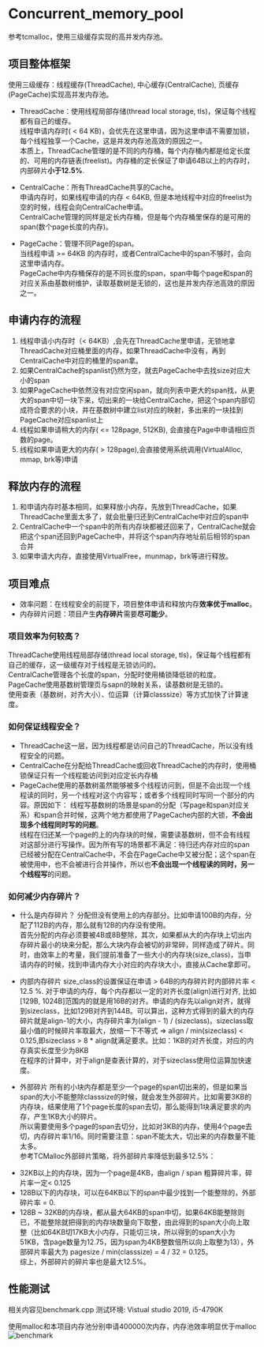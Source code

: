 # Concurrent_memory_pool
参考tcmalloc，使用三级缓存实现的高并发内存池。

## 项目整体框架
使用三级缓存：线程缓存(ThreadCache), 中心缓存(CentralCache), 页缓存(PageCache)实现高并发内存池。
+ ThreadCache：使用线程局部存储(thread local storage, tls)，保证每个线程都有自己的缓存。  
  线程申请内存时( < 64 KB)，会优先在这里申请，因为这里申请不需要加锁，每个线程独享一个Cache，这是并发内存池高效的原因之一。  
  本质上，ThreadCache管理的是不同的内存桶，每个内存桶内都是给定长度的、可用的内存链表(freelist)。内存桶的定长保证了申请64B以上的内存时，内部碎片**小于12.5%**.  
  
+ CentralCache：所有ThreadCache共享的Cache。  
  申请内存时，如果线程申请的内存 < 64KB, 但是本地线程中对应的freelist为空的时候，线程会向CentralCache申请。  
  CentralCache管理的同样是定长内存桶，但是每个内存桶里保存的是可用的span(数个page长度的内存)。  
  
+ PageCache：管理不同Page的span。  
  当线程申请 >= 64KB 的内存时，或者CentralCache中的span不够时，会向这里申请内存。   
  PageCache中内存桶保存的是不同长度的span，span中每个page和span的对应关系由基数树维护，读取基数树是无锁的，这也是并发内存池高效的原因之一。  

## 申请内存的流程
1. 线程申请小内存时（< 64KB）,会先在ThreadCache里申请，无锁地拿ThreadCache对应桶里面的内存，如果ThreadCache中没有，再到CentralCache中对应的桶里的span拿。  
2. 如果CentralCache的spanlist仍然为空，就去PageCache中去找size对应大小的span  
3. 如果PageCache中依然没有对应空闲span，就向列表中更大的span找，从更大的span中切一块下来，切出来的一块给CentralCache，把这个span内部切成符合要求的小块，并在基数树中建立list对应的映射，多出来的一块挂到PageCache对应spanlist上  
4. 线程如果申请稍大的内存( <= 128page, 512KB), 会直接在Page中申请相应页数的page。  
5. 线程如果申请更大的内存( > 128page),会直接使用系统调用(VirtualAlloc, mmap, brk等)申请

## 释放内存的流程
1. 和申请内存时基本相同，如果释放小内存，先放到ThreadCache，如果ThreadCache里面太多了，就会批量归还到CentralCache中对应的span中
2. CentralCache中一个span中的所有内存块都被还回来了，CentralCache就会把这个span还回到PageCache中，并将这个span内存地址前后相邻的span合并
3. 如果申请大内存，直接使用VirtualFree，munmap，brk等进行释放。


## 项目难点
+ 效率问题：在线程安全的前提下，项目整体申请和释放内存**效率优于malloc**。  
+ 内存碎片问题：项目产生**内存碎片**需要**尽可能少**。  

### 项目效率为何较高？
  ThreadCache使用线程局部存储(thread local storage, tls)，保证每个线程都有自己的缓存，这一级缓存对于线程是无锁访问的。  
  CentralCache管理各个长度的span，分配时使用桶锁降低锁的粒度。  
  PageCache使用基数树管理页与sapn的映射关系，读基数树是无锁的。  
  使用查表（基数树，对齐大小）、位运算（计算classsize）等方式加快了计算速度。  

### 如何保证线程安全？
  + ThreadCache这一层，因为线程都是访问自己的ThreadCache，所以没有线程安全的问题。
  + CentralCache在分配给ThreadCache或回收ThreadCache的内存时，使用桶锁保证只有一个线程能访问到对应定长内存桶
  + PageCache使用的基数树虽然能够被多个线程访问到，但是不会出现一个线程读的同时，另一个线程对这个内容写；或者多个线程同时写同一个部分的内容。原因如下：
    线程写基数树的场景是span的分配（写page和span对应关系）和span合并时候，这两个地方都使用了PageCache内部的大锁，**不会出现多个线程同时写的问题**。  
    线程在归还某一个page的上的内存块的时候，需要读基数树，但不会有线程对这部分进行写操作。因为所有写的场景都不满足：待归还内存对应的span已经被分配在CentralCache中，不会在PageCache中又被分配；这个span在被使用中，也不会被进行合并操作，所以也**不会出现一个线程读的同时，另一个线程写**的问题。
    
### 如何减少内存碎片？
  + 什么是内存碎片？
  分配但没有使用上的内存部分。比如申请100B的内存，分配了112B的内存，那么就有12B的内存没有使用。  
  首先分配的内存必须要被4B或8B整除，其次，如果都从大的内存块上切出内存碎片最小的块来分配，那么大块内存会被切的非常碎，同样造成了碎片。同时，由效率上的考量，我们提前准备了一些大小的内存块(size_class)，当申请内存的时候，找到申请内存大小对应的内存块大小，直接从Cache拿即可。  
  
  + 内部内存碎片
  size_class的设置保证在申请 > 64B的内存碎片时内部碎片率 < 12.5 %.
  对于申请的内存，每个内存都以一定的对齐长度(align)进行对齐, 比如[129B, 1024B]范围内的就是用16B的对齐。申请的内存先以align对齐，就得到sizeclass，比如129B对齐到144B。可以算出，这种方式得到的最大的内存碎片就是align-1的大小，内存碎片率为(align - 1) / (sizeclass)。sizeclass取最小值的时候碎片率取最大，放缩一下不等式 =>  align / min(sizeclass) < 0.125,即sizeclass > 8 * align就满足要求。比如：1KB的对齐长度，对应的内存真实长度至少为8KB  
  在程序的计算中，对于align是查表计算的，对于sizeclass使用位运算加快速度。
  
  + 外部碎片
  所有的小块内存都是至少一个page的span切出来的，但是如果当span的大小不能整除classsize的时候，就会发生外部碎片。比如需要3KB的内存块，结果使用了1个page长度的span去切，那么能得到1块满足要求的内存，产生1KB大小的碎片。  
  所以需要使用多个page的span去切分，比如对3KB的内存，使用4个page去切，内存碎片率1/16。同时需要注意：span不能太大，切出来的内存数量不能太多。  
  参考TCMalloc外部碎片策略，将外部碎片率降低到最多12.5%：
  - 32KB以上的内存块，因为一个page是4KB，由align / span 粗算碎片率，碎片率一定< 0.125  
  - 128B以下的内存块，可以在64KB以下的span中最少找到一个能整除的，外部碎片率 = 0.  
  - 128B ~ 32KB的内存块，都从最大64KB的span中切，如果64KB能整除则已，不能整除就把得到的内存块数量向下取整，由此得到的span大小向上取整（比如64KB切17KB大小内存，只能切三块，所以得到的span大小为51KB，含page数量为12.75，因为span为4KB整数倍所以向上取整为13），外部碎片率最大为 pagesize / min(classsize) = 4 / 32 = 0.125。  
  综上，外部碎片的碎片率也是最大12.5%。  
   


  

## 性能测试
相关内容见benchmark.cpp
测试环境: Vistual studio 2019, i5-4790K

使用malloc和本项目内存池分别申请400000次内存，内存池效率明显优于malloc
![benchmark](https://user-images.githubusercontent.com/99704932/177002648-3e8857cc-56bb-4f63-95bf-1ea782e48e18.png)
